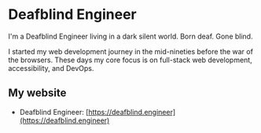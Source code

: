 # Deafblind Engineer
I'm a Deafblind Engineer living in a dark silent world. Born deaf. Gone blind.

I started my web development journey in the mid-nineties before the war of the browsers. These days my core focus is on full-stack web development, accessibility, and DevOps.
## My website
* Deafblind Engineer: [https://deafblind.engineer](https://deafblind.engineer)
